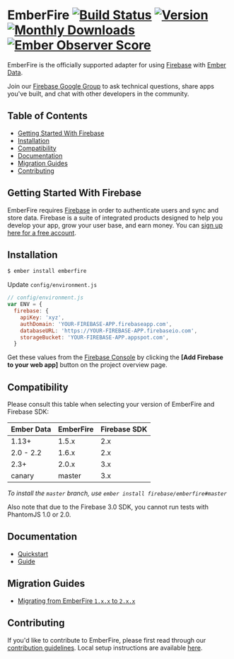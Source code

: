 # EmberFire [![Build Status](https://travis-ci.org/firebase/emberfire.svg?branch=master)](https://travis-ci.org/firebase/emberfire) [![Version](https://badge.fury.io/gh/firebase%2Femberfire.svg)](http://badge.fury.io/gh/firebase%2Femberfire) [![Monthly Downloads](http://img.shields.io/npm/dm/emberfire.svg?style=flat)](https://www.npmjs.org/package/emberfire) [![Ember Observer Score](http://emberobserver.com/badges/emberfire.svg)](http://emberobserver.com/addons/emberfire)

EmberFire is the officially supported adapter for using
[Firebase](http://www.firebase.com/?utm_medium=web&utm_source=emberfire) with
[Ember Data](https://github.com/emberjs/data).

Join our [Firebase Google Group](https://groups.google.com/forum/#!forum/firebase-talk)
to ask technical questions, share apps you've built, and chat with other developers in the community.


## Table of Contents

 * [Getting Started With Firebase](#getting-started-with-firebase)
 * [Installation](#installation)
 * [Compatibility](#compatibility)
 * [Documentation](#documentation)
 * [Migration Guides](#migration-guides)
 * [Contributing](#contributing)


## Getting Started With Firebase

EmberFire requires [Firebase](https://firebase.google.com/) in order to authenticate users and sync
and store data. Firebase is a suite of integrated products designed to help you develop your app,
grow your user base, and earn money. You can [sign up here for a free account](https://console.firebase.google.com/).


## Installation

```bash
$ ember install emberfire
```

Update `config/environment.js`

```js
// config/environment.js
var ENV = {
  firebase: {
    apiKey: 'xyz',
    authDomain: 'YOUR-FIREBASE-APP.firebaseapp.com',
    databaseURL: 'https://YOUR-FIREBASE-APP.firebaseio.com',
    storageBucket: 'YOUR-FIREBASE-APP.appspot.com',
  }
```

Get these values from the [Firebase Console](https://console.firebase.google.com/) by clicking the **[Add Firebase to your web app]** button on the project overview page.

## Compatibility

Please consult this table when selecting your version of EmberFire and Firebase SDK:

| Ember Data        | EmberFire | Firebase SDK |
| ------------------| ----------|--------------|
| 1.13+             | 1.5.x     | 2.x          |
| 2.0 - 2.2         | 1.6.x     | 2.x          |
| 2.3+              | 2.0.x     | 3.x          |
| canary            | master    | 3.x          |

*To install the `master` branch, use `ember install firebase/emberfire#master`*

Also note that due to the Firebase 3.0 SDK, you cannot run tests with PhantomJS 1.0 or 2.0.


## Documentation

* [Quickstart](docs/quickstart.md)
* [Guide](docs/guide/README.md)


## Migration Guides

* [Migrating from EmberFire `1.x.x` to `2.x.x`](docs/migration/1XX-to-2XX.md)


## Contributing

If you'd like to contribute to EmberFire, please first read through our [contribution
guidelines](CONTRIBUTING.md). Local setup instructions are available [here](CONTRIBUTING.md#local-setup).
